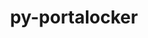 ---
title: "py-portalocker"
layout: cache
categories: [package, develop]
meta: {"versions": ["2.5.1"], "compilers": ["gcc@=7.3.1"], "oss": ["amzn2"], "platforms": ["linux"], "targets": ["ivybridge", "x86_64_v3"], "stacks": ["root"], "num_specs": 7, "num_specs_by_stack": {"root": 7}}
spec_details: [{"hash": "3zgg56hunkm6xuoqlksmc2v6h3srkhy7", "compiler": "gcc@=7.3.1", "versions": ["2.5.1"], "os": "amzn2", "platform": "linux", "target": "ivybridge", "variants": ["build_system=python_pip"], "stacks": ["root"], "size": "-", "tarball": "https://binaries.spack.io/develop/build_cache/linux-amzn2-ivybridge/gcc-7.3.1/py-portalocker-2.5.1/linux-amzn2-ivybridge-gcc-7.3.1-py-portalocker-2.5.1-3zgg56hunkm6xuoqlksmc2v6h3srkhy7.spack"}, {"hash": "7acl2km5fzhypg5ae54pjae7ba3zdg2y", "compiler": "gcc@=7.3.1", "versions": ["2.5.1"], "os": "amzn2", "platform": "linux", "target": "ivybridge", "variants": ["build_system=python_pip"], "stacks": ["root"], "size": "-", "tarball": "https://binaries.spack.io/develop/build_cache/linux-amzn2-ivybridge/gcc-7.3.1/py-portalocker-2.5.1/linux-amzn2-ivybridge-gcc-7.3.1-py-portalocker-2.5.1-7acl2km5fzhypg5ae54pjae7ba3zdg2y.spack"}, {"hash": "ro36brmkr6slvegjor63dx6j52sbxpbg", "compiler": "gcc@=7.3.1", "versions": ["2.5.1"], "os": "amzn2", "platform": "linux", "target": "x86_64_v3", "variants": ["build_system=python_pip"], "stacks": ["root"], "size": "-", "tarball": "https://binaries.spack.io/develop/build_cache/linux-amzn2-x86_64_v3/gcc-7.3.1/py-portalocker-2.5.1/linux-amzn2-x86_64_v3-gcc-7.3.1-py-portalocker-2.5.1-ro36brmkr6slvegjor63dx6j52sbxpbg.spack"}, {"hash": "olrifu2ro7m5vk2imnn3w5pmeedbbsbi", "compiler": "gcc@=7.3.1", "versions": ["2.5.1"], "os": "amzn2", "platform": "linux", "target": "x86_64_v3", "variants": ["build_system=python_pip"], "stacks": ["root"], "size": "-", "tarball": "https://binaries.spack.io/develop/build_cache/linux-amzn2-x86_64_v3/gcc-7.3.1/py-portalocker-2.5.1/linux-amzn2-x86_64_v3-gcc-7.3.1-py-portalocker-2.5.1-olrifu2ro7m5vk2imnn3w5pmeedbbsbi.spack"}, {"hash": "fdhfpyus32gzxm6dhdygcqhriffwmego", "compiler": "gcc@=7.3.1", "versions": ["2.5.1"], "os": "amzn2", "platform": "linux", "target": "x86_64_v3", "variants": [], "stacks": ["root"], "size": "-", "tarball": "https://binaries.spack.io/develop/build_cache/linux-amzn2-x86_64_v3/gcc-7.3.1/py-portalocker-2.5.1/linux-amzn2-x86_64_v3-gcc-7.3.1-py-portalocker-2.5.1-fdhfpyus32gzxm6dhdygcqhriffwmego.spack"}, {"hash": "i5j6glwspchbq546dhmeqoyo4tmcgr7a", "compiler": "gcc@=7.3.1", "versions": ["2.5.1"], "os": "amzn2", "platform": "linux", "target": "x86_64_v3", "variants": ["build_system=python_pip"], "stacks": ["root"], "size": "-", "tarball": "https://binaries.spack.io/develop/build_cache/linux-amzn2-x86_64_v3/gcc-7.3.1/py-portalocker-2.5.1/linux-amzn2-x86_64_v3-gcc-7.3.1-py-portalocker-2.5.1-i5j6glwspchbq546dhmeqoyo4tmcgr7a.spack"}, {"hash": "gkfr34g6eibknn46xu7gd6sotcgevzbm", "compiler": "gcc@=7.3.1", "versions": ["2.5.1"], "os": "amzn2", "platform": "linux", "target": "x86_64_v3", "variants": [], "stacks": ["root"], "size": "-", "tarball": "https://binaries.spack.io/develop/build_cache/linux-amzn2-x86_64_v3/gcc-7.3.1/py-portalocker-2.5.1/linux-amzn2-x86_64_v3-gcc-7.3.1-py-portalocker-2.5.1-gkfr34g6eibknn46xu7gd6sotcgevzbm.spack"}]
---